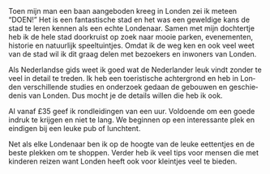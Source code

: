 <div lang="nl">
Toen mijn man een baan aangeboden kreeg in Londen zei ik meteen “DOEN!” Het is een fantastische stad en het was een geweldige kans de stad te leren kennen als een echte Londenaar. Samen met mijn dochtertje heb ik de hele stad doorkruist op zoek naar mooie parken, evenementen, historie en natuurlijk speeltuintjes. Omdat ik de weg ken en ook veel weet van de stad wil ik dit graag delen met bezoekers en inwoners van Londen.

Als Nederlandse gids weet ik goed wat de Nederlander leuk vindt zonder te veel in detail te treden. Ik heb een toeristische achtergrond en heb in Londen verschillende studies en onderzoek gedaan de gebouwen en geschiedenis van Londen. Dus mocht je de details willen die heb ik ook.

Al vanaf £35 geef ik rondleidingen van een uur. Voldoende om een goede indruk te krijgen en niet te lang. We beginnen op een interessante plek en eindigen bij een leuke pub of lunchtent.

Net als elke Londenaar ben ik op de hoogte van de leuke eettentjes en de beste plekken om te shoppen. Verder heb ik veel tips voor mensen die met kinderen reizen want Londen heeft ook voor kleintjes veel te bieden.
</div>
